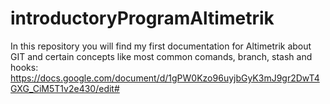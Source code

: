 # introductoryProgramAltimetrik
In this repository you will find my first documentation for Altimetrik about GIT and certain concepts like most common comands, branch, stash and hooks:
https://docs.google.com/document/d/1gPW0Kzo96uyjbGyK3mJ9gr2DwT4GXG_CiM5T1v2e430/edit#

